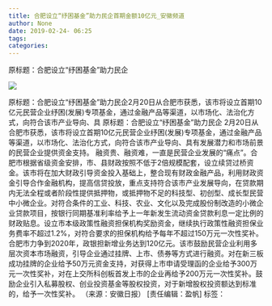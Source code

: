 ```yaml
---
title: 合肥设立“纾困基金”助力民企首期金额10亿元_安徽频道
author: None
date: 2019-02-24- 06:25
tags: 
categories: 
---
```

原标题：合肥设立“纾困基金”助力民企
<!-- more -->
                
<img align="center" border="0" src="http://p2.ifengimg.com/a/2016/0810/204c433878d5cf9size1_w16_h16.png" />
                
            
原标题：合肥设立“纾困基金”助力民企2月20日从合肥市获悉，该市将设立首期10亿元民营企业纾困(发展)专项基金，通过金融产品等渠道，以市场化、法治化方式，向符合该市产业导向、具
原标题：合肥设立“纾困基金”助力民企
2月20日从合肥市获悉，该市将设立首期10亿元民营企业纾困(发展)专项基金，通过金融产品等渠道，以市场化、法治化方式，向符合该市产业导向、具有发展潜力和市场前景的民营企业提供资金支持。
融资贵、融资难，一直是民营企业发展的“痛点”。合肥市根据省级资金安排，市、县财政按照不低于2倍规模配套，设立续贷过桥资金。该市将在加大财政引导资金投入基础上，整合现有财政金融产品，利用财政资金引导合作金融机构，提高信贷投放，重点支持符合该市产业发展导向，在贷款期内无法全程或者阶段性提供抵押物，或抵押物不足的科技型、初创型、成长型民营中小微企业。对符合条件的工业、科技、农业、文化以及完成股份制改造的小微企业贷款项目，按银行同期基准利率给予上一年新发生流动资金贷款利息一定比例的财政贴息。设立市本级政策性融资担保机构奖励资金，继续执行政策性融资担保业务费率不超过1.2%，对符合要求的担保机构给予每年不超过150万元一次性奖补。
合肥市力争到2020年，政银担新增业务达到120亿元。该市鼓励民营企业利用多层次资本市场融资，引导企业通过挂牌、上市、债券等方式进行融资。对在新三板成功挂牌的企业给予50万元资金支持，对获得上市申请受理函的企业给予300万元一次性奖补，对在上交所科创板首发上市的企业再给予200万元一次性奖补。鼓励企业引入私募股权、创业投资基金等股权投资，对于新增股权投资额达到标准的，给予一次性奖补。
（来源：安徽日报）
[责任编辑：盈帆]
标签：
 
             

